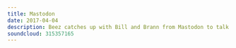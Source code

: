 ```yaml
---
title: Mastodon
date: 2017-04-04
description: Beez catches up with Bill and Brann from Mastodon to talk about their quite frankly incredible new album, Emperor Of Sand. The concepts, the inspirations and the full story behind one of the year's best albums. Dive right in.
soundcloud: 315357165
---
```

